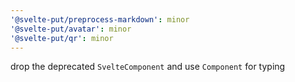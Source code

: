 ```yaml
---
'@svelte-put/preprocess-markdown': minor
'@svelte-put/avatar': minor
'@svelte-put/qr': minor
---
```


drop the deprecated `SvelteComponent` and use `Component` for typing
